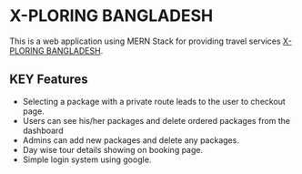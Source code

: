 # X-PLORING BANGLADESH


This is a web application using MERN Stack for providing travel services [X-PLORING BANGLADESH](https://tourism-website-b846d.web.app/).


## KEY Features

* Selecting a package with a private route leads to the user to checkout page.
* Users can see his/her packages and delete ordered packages from the dashboard
* Admins can add new packages and delete any packages.
* Day wise tour details showing on booking page.
* Simple login system using google.